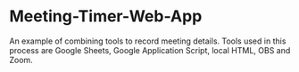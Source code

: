 # Meeting-Timer-Web-App
An example of combining tools to record meeting details. Tools used in this process are Google Sheets, Google Application Script, local HTML, OBS and Zoom.
